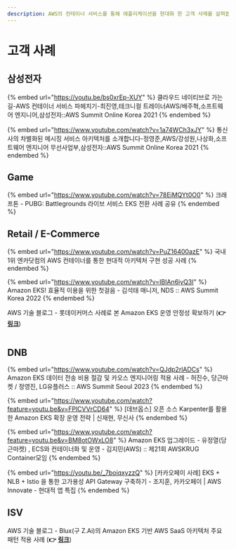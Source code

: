 ```yaml
---
description: AWS의 컨테이너 서비스를 통해 애플리케이션을 현대화 한 고객 사례를 살펴봅니다.
---
```


# 고객 사례

## 삼성전자

{% embed url="https://youtu.be/bs0xrEp-XUY" %}
클라우드 네이티브로 가는길-AWS 컨테이너 서비스 파헤치기-최진영,테크니컬 트레이너AWS/배주혁,소프트웨어 엔지니어,삼성전자::AWS Summit Online Korea 2021
{% endembed %}

{% embed url="https://www.youtube.com/watch?v=1a74WCh3xJY" %}
통신사의 차별화된 메시징 서비스 아키텍처를 소개합니다-정영준,AWS/강성원,나상화,소프트웨어 엔지니어 무선사업부,삼성전자::AWS Summit Online Korea 2021
{% endembed %}



## Game

{% embed url="https://www.youtube.com/watch?v=78EjMQYt0O0" %}
크래프톤 - PUBG: Battlegrounds 라이브 서비스 EKS 전환 사례 공유
{% endembed %}



## Retail / E-Commerce

{% embed url="https://www.youtube.com/watch?v=PuZ16400azE" %}
국내 1위 엔카닷컴의 AWS 컨테이너를 통한 현대적 아키텍처 구현 성공 사례
{% endembed %}

{% embed url="https://www.youtube.com/watch?v=IBIAn6iyQ3I" %}
Amazon EKS! 효율적 이용을 위한 첫걸음 - 김석태 매니저, NDS :: AWS Summit Korea 2022
{% endembed %}

AWS 기술 블로그 - 롯데이커머스 사례로 본 Amazon EKS 운영 안정성 확보하기 (**👉** [**링크**](https://aws.amazon.com/ko/blogs/tech/case-study-lotteon-running-on-amazon-eks/))

<figure><img src="../.gitbook/assets/Screenshot 2024-07-09 at 10.04.44 PM.png" alt=""><figcaption></figcaption></figure>

## DNB

{% embed url="https://www.youtube.com/watch?v=QJdp2rlADCs" %}
Amazon EKS 데이터 전송 비용 절감 및 카오스 엔지니어링 적용 사례 - 허진수, 당근마켓 / 정영진, LG유플러스 :: AWS Summit Seoul 2023
{% endembed %}

{% embed url="https://www.youtube.com/watch?feature=youtu.be&v=FPlCVVrCD64" %}
\[데브옵스] 오픈 소스 Karpenter를 활용한 Amazon EKS 확장 운영 전략 | 신재현, 무신사
{% endembed %}

{% embed url="https://www.youtube.com/watch?feature=youtu.be&v=BM8otOWxLO8" %}
Amazon EKS 업그레이드 - 유정열(당근마켓) , ECS와 컨테이너화 및 운영 - 김지민(AWS) :: 제21회 AWSKRUG Container모임
{% endembed %}

{% embed url="https://youtu.be/_7boiqxyzzQ" %}
\[카카오페이 사례] EKS + NLB + Istio 을 통한 고가용성 API Gateway 구축하기 - 조지훈, 카카오페이 | AWS Innovate - 현대적 앱 특집
{% endembed %}



## ISV

AWS 기술 블로그 - Blux(구 Z.Ai)의 Amazon EKS 기반 AWS SaaS 아키텍처 주요 패턴 적용 사례 (**👉** [**링크**](https://aws.amazon.com/ko/blogs/tech/blux-adopting-aws-saas-architecture/))

<figure><img src="../.gitbook/assets/Screenshot 2024-07-09 at 10.04.25 PM.png" alt=""><figcaption></figcaption></figure>

